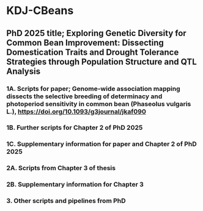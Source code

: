 # KDJ-CBeans
## PhD 2025 title; Exploring Genetic Diversity for Common Bean Improvement: Dissecting Domestication Traits and Drought Tolerance Strategies through Population Structure and QTL Analysis


### 1A. Scripts for paper; Genome-wide association mapping dissects the selective breeding of determinacy and photoperiod sensitivity in common bean (Phaseolus vulgaris L.), https://doi.org/10.1093/g3journal/jkaf090

### 1B. Further scripts for Chapter 2 of PhD 2025

### 1C. Supplementary information for paper and Chapter 2 of PhD 2025

### 2A. Scripts from Chapter 3 of thesis

### 2B. Supplementary information for Chapter 3

### 3. Other scripts and pipelines from PhD
